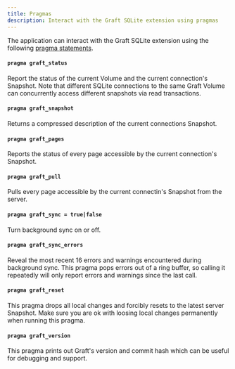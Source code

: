 ```yaml
---
title: Pragmas
description: Interact with the Graft SQLite extension using pragmas
---
```


The application can interact with the Graft SQLite extension using the following [pragma statements].

[pragma statements]: https://www.sqlite.org/pragma.html

#### **`pragma graft_status`**

Report the status of the current Volume and the current connection's Snapshot. Note that different SQLite connections to the same Graft Volume can concurrently access different snapshots via read transactions.

#### **`pragma graft_snapshot`**

Returns a compressed description of the current connections Snapshot.

#### **`pragma graft_pages`**

Reports the status of every page accessible by the current connection's Snapshot.

#### **`pragma graft_pull`**

Pulls every page accessible by the current connectin's Snapshot from the server.

#### **`pragma graft_sync = true|false`**

Turn background sync on or off.

#### **`pragma graft_sync_errors`**

Reveal the most recent 16 errors and warnings encountered during background sync. This pragma pops errors out of a ring buffer, so calling it repeatedly will only report errors and warnings since the last call.

#### **`pragma graft_reset`**

This pragma drops all local changes and forcibly resets to the latest server Snapshot. Make sure you are ok with loosing local changes permanently when running this pragma.

#### **`pragma graft_version`**

This pragma prints out Graft's version and commit hash which can be useful for debugging and support.
